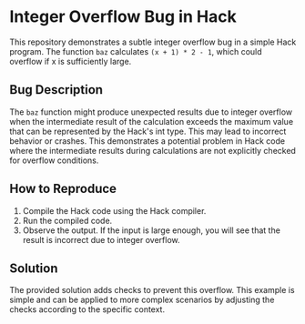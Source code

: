 # Integer Overflow Bug in Hack

This repository demonstrates a subtle integer overflow bug in a simple Hack program. The function `baz` calculates `(x + 1) * 2 - 1`, which could overflow if x is sufficiently large. 

## Bug Description

The `baz` function might produce unexpected results due to integer overflow when the intermediate result of the calculation exceeds the maximum value that can be represented by the Hack's int type.  This may lead to incorrect behavior or crashes.  This demonstrates a potential problem in Hack code where the intermediate results during calculations are not explicitly checked for overflow conditions.

## How to Reproduce

1. Compile the Hack code using the Hack compiler.
2. Run the compiled code.
3. Observe the output.  If the input is large enough, you will see that the result is incorrect due to integer overflow.

## Solution

The provided solution adds checks to prevent this overflow.  This example is simple and can be applied to more complex scenarios by adjusting the checks according to the specific context.

